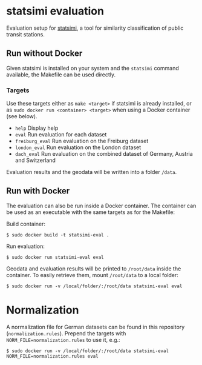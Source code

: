 # statsimi evaluation

Evaluation setup for [statsimi](https://github.com/ad-freiburg/statsimi), a tool for similarity classification of public transit stations.

## Run without Docker

Given statsimi is installed on your system and the ``statsimi`` command available, the Makefile can be used directly.

### Targets

Use these targets either as ``make <target>`` if statsimi is already installed, or as ``sudo docker run <container> <target>`` when using a Docker container (see below).

 * ``help`` Display help
 * ``eval`` Run evaluation for each dataset
 * ``freiburg_eval`` Run evaluation on the Freiburg dataset
 * ``london_eval`` Run evaluation on the London dataset
 * ``dach_eval`` Run evaluation on the combined dataset of Germany, Austria and Switzerland

Evaluation results and the geodata will be written into a folder ``/data``.

## Run with Docker

The evaluation can also be run inside a Docker container. The container can be used as an executable with the same targets as for the Makefile:

Build container:

    $ sudo docker build -t statsimi-eval .

Run evaluation:

    $ sudo docker run statsimi-eval eval

Geodata and evaluation results will be printed to ``/root/data`` inside the container.
To easily retrieve them, mount ``/root/data`` to a local folder:

    $ sudo docker run -v /local/folder/:/root/data statsimi-eval eval

# Normalization

A normalization file for German datasets can be found in this repository (``normalization.rules``).
Prepend the targets with ``NORM_FILE=normalization.rules`` to use it, e.g.:

    $ sudo docker run -v /local/folder/:/root/data statsimi-eval NORM_FILE=normalization.rules eval
